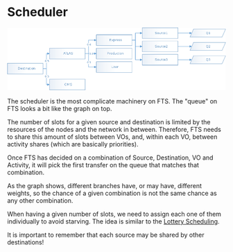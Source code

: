 # Scheduler

![](graph/DecisionTree.png)

The scheduler is the most complicate machinery on FTS. The "queue" on FTS
looks a bit like the graph on top.

The number of slots for a given source and destination is limited by the
resources of the nodes and the network in between. Therefore, FTS needs
to share this amount of slots between VOs, and, within each VO, between
activity shares (which are basically priorities).

Once FTS has decided on a combination of Source, Destination, VO and Activity,
it will pick the first transfer on the queue that matches that combination.

As the graph shows, different branches have, or may have, different weights,
so the chance of a given combination is not the same chance as any other
combination.

When having a given number of slots, we need to assign each one of them
individually to avoid starving. The idea is similar to the [Lottery Scheduling](https://en.wikipedia.org/wiki/Lottery_scheduling).

It is important to remember that each source may be shared by other
destinations!
